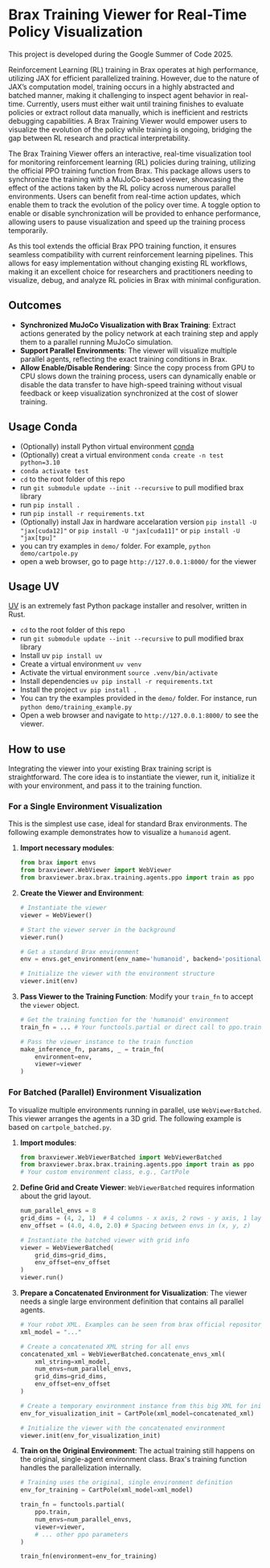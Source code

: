 # Brax Training Viewer for Real-Time Policy Visualization

This project is developed during the Google Summer of Code 2025.

Reinforcement Learning (RL) training in Brax operates at high performance, utilizing JAX for efficient parallelized training. However, due to the nature of JAX’s computation model, training occurs in a highly abstracted and batched manner, making it challenging to inspect agent behavior in real-time. Currently, users must either wait until training finishes to evaluate policies or extract rollout data manually, which is inefficient and restricts debugging capabilities. A Brax Training Viewer would empower users to visualize the evolution of the policy while training is ongoing, bridging the gap between RL research and practical interpretability.

The Brax Training Viewer offers an interactive, real-time visualization tool for monitoring reinforcement learning (RL) policies during training, utilizing the official PPO training function from Brax. This package allows users to synchronize the training with a MuJoCo-based viewer, showcasing the effect of the actions taken by the RL policy across numerous parallel environments. Users can benefit from real-time action updates, which enable them to track the evolution of the policy over time. A toggle option to enable or disable synchronization will be provided to enhance performance, allowing users to pause visualization and speed up the training process temporarily.

As this tool extends the official Brax PPO training function, it ensures seamless compatibility with current reinforcement learning pipelines. This allows for easy implementation without changing existing RL workflows, making it an excellent choice for researchers and practitioners needing to visualize, debug, and analyze RL policies in Brax with minimal configuration.

## Outcomes

* **Synchronized MuJoCo Visualization with Brax Training**: Extract actions generated by the policy network at each training step and apply them to a parallel running MuJoCo simulation.
* **Support Parallel Environments**: The viewer will visualize multiple parallel agents, reflecting the exact training conditions in Brax.
* **Allow Enable/Disable Rendering**: Since the copy process from GPU to CPU slows down the training process, users can dynamically enable or disable the data transfer to have high-speed training without visual feedback or keep visualization synchronized at the cost of slower training.

## Usage Conda

-   (Optionally) install Python virtual environment [conda](https://www.anaconda.com/docs/getting-started/miniconda/main)
-   (Optionally) creat a virtual environment `conda create -n test python=3.10`
-   `conda activate test`
-   `cd` to the root folder of this repo
-   run `git submodule update --init --recursive` to pull modified brax library
-   run `pip install .`
-   run `pip install -r requirements.txt `
-   (Optionally) install Jax in hardware accelaration version `pip install -U "jax[cuda12]"` or `pip install -U "jax[cuda11]"` or `pip install -U "jax[tpu]"`
-   you can try examples in `demo/` folder. For example, `python demo/cartpole.py`
-   open a web browser, go to page `http://127.0.0.1:8000/` for the viewer

## Usage UV

[UV](https://github.com/astral-sh/uv) is an extremely fast Python package installer and resolver, written in Rust.

-   `cd` to the root folder of this repo
-   run `git submodule update --init --recursive` to pull modified brax library
-   Install uv `pip install uv`
-   Create a virtual environment `uv venv`
-   Activate the virtual environment `source .venv/bin/activate`
-   Install dependencies `uv pip install -r requirements.txt`
-   Install the project `uv pip install .`
-   You can try the examples provided in the `demo/` folder. For instance, run `python demo/training_example.py`
-   Open a web browser and navigate to `http://127.0.0.1:8000/` to see the viewer.

## How to use

Integrating the viewer into your existing Brax training script is straightforward. The core idea is to instantiate the viewer, run it, initialize it with your environment, and pass it to the training function.

### For a Single Environment Visualization

This is the simplest use case, ideal for standard Brax environments. The following example demonstrates how to visualize a `humanoid` agent.

1.  **Import necessary modules**:
    ```python
    from brax import envs
    from braxviewer.WebViewer import WebViewer
    from braxviewer.brax.brax.training.agents.ppo import train as ppo
    ```

2.  **Create the Viewer and Environment**:
    ```python
    # Instantiate the viewer
    viewer = WebViewer()
    
    # Start the viewer server in the background
    viewer.run()

    # Get a standard Brax environment
    env = envs.get_environment(env_name='humanoid', backend='positional')

    # Initialize the viewer with the environment structure
    viewer.init(env)
    ```

3.  **Pass Viewer to the Training Function**:
    Modify your `train_fn` to accept the `viewer` object.

    ```python
    # Get the training function for the 'humanoid' environment
    train_fn = ... # Your functools.partial or direct call to ppo.train

    # Pass the viewer instance to the train function
    make_inference_fn, params, _ = train_fn(
        environment=env,
        viewer=viewer
    )
    ```

### For Batched (Parallel) Environment Visualization

To visualize multiple environments running in parallel, use `WebViewerBatched`. This viewer arranges the agents in a 3D grid. The following example is based on `cartpole_batched.py`.

1.  **Import modules**:
    ```python
    from braxviewer.WebViewerBatched import WebViewerBatched
    from braxviewer.brax.brax.training.agents.ppo import train as ppo
    # Your custom environment class, e.g., CartPole
    ```

2.  **Define Grid and Create Viewer**:
    `WebViewerBatched` requires information about the grid layout.

    ```python
    num_parallel_envs = 8
    grid_dims = (4, 2, 1)  # 4 columns - x axis, 2 rows - y axis, 1 layer - z axis
    env_offset = (4.0, 4.0, 2.0) # Spacing between envs in (x, y, z)

    # Instantiate the batched viewer with grid info
    viewer = WebViewerBatched(
        grid_dims=grid_dims,
        env_offset=env_offset
    )
    viewer.run()
    ```

3.  **Prepare a Concatenated Environment for Visualization**:
    The viewer needs a single large environment definition that contains all parallel agents.

    ```python
    # Your robot XML. Examples can be seen from brax official repository:https://github.com/google/brax/tree/main/brax/envs/assets
    xml_model = "..." 

    # Create a concatenated XML string for all envs
    concatenated_xml = WebViewerBatched.concatenate_envs_xml(
        xml_string=xml_model, 
        num_envs=num_parallel_envs, 
        grid_dims=grid_dims, 
        env_offset=env_offset
    )

    # Create a temporary environment instance from this big XML for initialization
    env_for_visualization_init = CartPole(xml_model=concatenated_xml)

    # Initialize the viewer with the concatenated environment
    viewer.init(env_for_visualization_init)
    ```

4.  **Train on the Original Environment**:
    The actual training still happens on the original, single-agent environment class. Brax's training function handles the parallelization internally.

    ```python
    # Training uses the original, single environment definition
    env_for_training = CartPole(xml_model=xml_model)

    train_fn = functools.partial(
        ppo.train,
        num_envs=num_parallel_envs,
        viewer=viewer,
        # ... other ppo parameters
    )

    train_fn(environment=env_for_training)
    ```